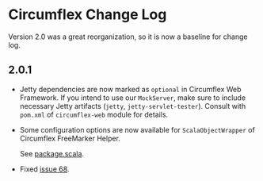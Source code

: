 # Circumflex Change Log

Version 2.0 was a great reorganization, so it is now a baseline for change log.

## 2.0.1

* Jetty dependencies are now marked as `optional` in Circumflex Web Framework.
  If you intend to use our `MockServer`, make sure to include necessary Jetty
  artifacts (`jetty`, `jetty-servlet-tester`). Consult with `pom.xml` of
  `circumflex-web` module for details.

* Some configuration options are now available for `ScalaObjectWrapper` of
  Circumflex FreeMarker Helper.

  See [package.scala](http://circumflex.ru/api/2.0.1/circumflex-ftl/package.scala).

* Fixed [issue 68](https://github.com/inca/circumflex/issues#issue/68).

